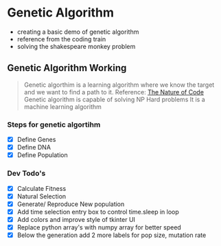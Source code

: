 # Genetic Algorithm

- creating a basic demo of genetic algorithm
- reference from the coding train
- solving the shakespeare monkey problem

## Genetic Algorithm Working 

> Genetic algorthim is a learning algorithm where we know the target and we want to find a path to it.
> Reference: [The Nature of Code](https://natureofcode.com/book/chapter-9-the-evolution-of-code/)
> Genetic algorithm is capable of solving NP Hard problems
> It is a machine learning algorithm

### Steps for genetic algortihm

- [x] Define Genes
- [x] Define DNA
- [x] Define Population

### Dev Todo's
 
- [x] Calculate Fitness
- [x] Natural Selection
- [x] Generate/ Reproduce New population
- [x] Add time selection entry box to control time.sleep in loop
- [x] Add colors and improve style of tkinter UI
- [x] Replace python array's with numpy array for better speed
- [x] Below the generation add 2 more labels for pop size, mutation rate
